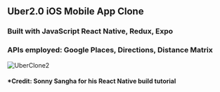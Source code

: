 ## Uber2.0 iOS Mobile App Clone

### Built with JavaScript React Native, Redux, Expo

### APIs employed: Google Places, Directions, Distance Matrix

![UberClone2](https://user-images.githubusercontent.com/72363705/215132569-43b83916-16db-4d8f-a45c-4d3b6c26a037.png)

#### \*Credit: Sonny Sangha for his React Native build tutorial

